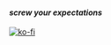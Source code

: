 #### *screw your expectations*

[![ko-fi](https://ko-fi.com/img/githubbutton_sm.svg)](https://ko-fi.com/I3I04C78A)
